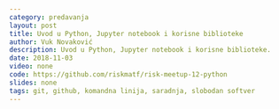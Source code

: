 ```yaml
---
category: predavanja
layout: post
title: Uvod u Python, Jupyter notebook i korisne biblioteke
author: Vuk Novaković
description: Uvod u Python, Jupyter notebook i korisne biblioteke.
date: 2018-11-03
video: none
code: https://github.com/riskmatf/risk-meetup-12-python
slides: none
tags: git, github, komandna linija, saradnja, slobodan softver
---
```

